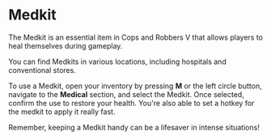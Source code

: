 # Medkit
The Medkit is an essential item in Cops and Robbers V that allows players to heal themselves during gameplay. 

You can find Medkits in various locations, including hospitals and conventional stores.

To use a Medkit, open your inventory by pressing **M** or the left circle button, navigate to the **Medical** section, and select the Medkit. Once selected, confirm the use to restore your health. You're also able to set a hotkey for the medkit to apply it really fast.

Remember, keeping a Medkit handy can be a lifesaver in intense situations!